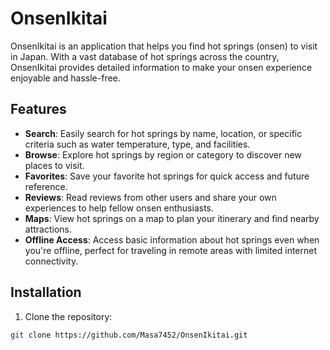 # OnsenIkitai

OnsenIkitai is an application that helps you find hot springs (onsen) to visit in Japan. With a vast database of hot springs across the country, OnsenIkitai provides detailed information to make your onsen experience enjoyable and hassle-free.

## Features

- **Search**: Easily search for hot springs by name, location, or specific criteria such as water temperature, type, and facilities.
- **Browse**: Explore hot springs by region or category to discover new places to visit.
- **Favorites**: Save your favorite hot springs for quick access and future reference.
- **Reviews**: Read reviews from other users and share your own experiences to help fellow onsen enthusiasts.
- **Maps**: View hot springs on a map to plan your itinerary and find nearby attractions.
- **Offline Access**: Access basic information about hot springs even when you're offline, perfect for traveling in remote areas with limited internet connectivity.

## Installation

1. Clone the repository:

```bash
git clone https://github.com/Masa7452/OnsenIkitai.git
